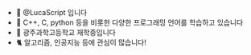 - 👋 @LucaScript 입니다
- 🌱 C++, C, python 등을 비롯한 다양한 프로그래밍 언어를 학습하고 있습니다
- 💞️ 광주과학고등학교 재학중입니다
- 🐈 알고리즘, 인공지능 등에 관심이 많습니다!

<!---
SaltCaramel/SaltCaramel is a ✨ special ✨ repository because its `README.md` (this file) appears on your GitHub profile.
You can click the Preview link to take a look at your changes.
--->
